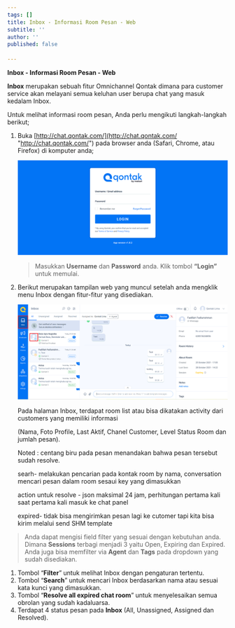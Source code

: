 ```yaml
---
tags: []
title: Inbox - Informasi Room Pesan - Web
subtitle: ''
author: ''
published: false

---
```

**Inbox - Informasi Room Pesan - Web**

**Inbox** merupakan sebuah fitur Omnichannel Qontak dimana para customer service akan melayani semua keluhan user berupa chat yang masuk kedalam Inbox.

Untuk melihat informasi room pesan, Anda perlu mengikuti langkah-langkah berikut;

1. Buka [http://chat.qontak.com/](http://chat.qontak.com/ "http://chat.qontak.com/") pada browser anda (Safari, Chrome, atau Firefox) di komputer anda;

   ![](/uploads/login-qontak-c.png)

   > Masukkan **Username** dan **Password** anda. Klik tombol **“Login”** untuk memulai.
2. Berikut merupakan tampilan web yang muncul setelah anda mengklik menu Inbox dengan fitur-fitur yang disediakan.

   ![](/uploads/chatsession.PNG)

   Pada halaman Inbox, terdapat room list atau bisa dikatakan activity dari customers yang memiliki informasi

   (Nama, Foto Profile, Last Aktif, Chanel Customer, Level Status Room dan jumlah pesan).

   Noted : centang biru pada pesan menandakan bahwa pesan tersebut sudah resolve.

   searh- melakukan pencarian pada kontak room by nama, conversation mencari pesan dalam room sesaui key yang dimasukkan

   action untuk resolve - json maksimal 24 jam, perhitungan pertama kali saat pertama kali masuk ke chat panel

   expired- tidak bisa mengirimkan pesan lagi ke cutomer tapi kita bisa kirim melalui send SHM template

> Anda dapat mengisi field filter yang sesuai dengan kebutuhan anda. Dimana **Sessions** terbagi menjadi 3 yaitu Open, Expiring dan Expired. Anda juga bisa memfilter via **Agent** dan **Tags** pada dropdown yang sudah disediakan.

1. Tombol “**Filter**” untuk melihat Inbox dengan pengaturan tertentu.
2. Tombol “**Search**” untuk mencari Inbox berdasarkan nama atau sesuai kata kunci yang dimasukkan.
3. Tombol “**Resolve all expired chat room**” untuk menyelesaikan semua obrolan yang sudah kadaluarsa.
4. Terdapat 4 status pesan pada **Inbox** (All, Unassigned, Assigned dan Resolved).